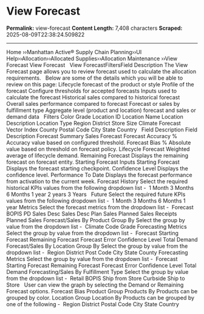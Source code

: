 # View Forecast

**Permalink:** view-forecast
**Content Length:** 7,408 characters
**Scraped:** 2025-08-09T22:38:24.509822

---

Home &rsaquo;&rsaquo;Manhattan Active® Supply Chain Planning&rsaquo;&rsaquo;UI Help&rsaquo;&rsaquo;Allocation&rsaquo;&rsaquo;Allocated Supplies&rsaquo;&rsaquo;Allocation Maintenance ››View Forecast View Forecast &nbsp; View ForecastFiltersField Description The View Forecast page allows you to review forecast used to calculate the allocation requirements. &nbsp; Below are some of the details which you will be able to review on this page: Lifecycle forecast of the product or style Profile of the forecast Configure thresholds for accepted forecasts Inputs used to calculate the forecast Historical sales compared to historical forecast Overall sales performance compared to forecast Forecast or sales by fulfillment type Aggregate level (product and location) forecast and sales or demand data &nbsp; Filters Color Grade Location ID Location Name Location Description Location Type Region District Store Size Climate Forecast Vector Index County Postal Code City State Country &nbsp; Field Description Field Description Forecast Summary Sales Forecast Forecast Accuracy % Accuracy value based on configured threshold. Forecast Bias % Absolute value based on threshold on forecast policy. Lifecycle Forecast Weighted average of lifecycle demand. Remaining Forecast Displays the remaining forecast on forecast entity. Starting Forecast Inputs Starting Forecast Displays the forecast starting checkpoint. Confidence Level Displays the confidence level. Performance To Date Displays the forecast performance from activation to the current week. Forecast History Select the required historical KPIs values from the following&nbsp;dropdown list -&nbsp; 1 Month 3 Months 6 Months 1 year 2 years 3 Years &nbsp; Future Select the required future KPIs values from the following dropdown list -&nbsp; 1 Month 3 Months 6 Months 1 year Metrics Select the forecast metrics from the dropdown list -&nbsp; Forecast BOPIS PD Sales Desc Sales Desc Plan Sales Planned Sales Receipts Planned Sales Forecast/Sales By Product Group By Select the group by value from the dropdown list -&nbsp; Climate Code Grade Forecasting Metrics Select the group by value from the dropdown list -&nbsp; Forecast Starting Forecast Remaining Forecast Forecast Error Confidence Level Total Demand Forecast/Sales By Location Group By Select the group by value from the dropdown list -&nbsp; Region District Post Code City State County Forecasting Metrics Select the group by value from the dropdown list -&nbsp; Forecast Starting Forecast Remaining Forecast Forecast Error Confidence Level Total Demand Forecasting/Sales By Fulfillment Type Select the group by value from the dropdown list -&nbsp; Retail BOPIS Ship from Store Curbside Ship to Store &nbsp; User can view the graph by selecting the Demand or Remaining Forecast options. Forecast Bias Product Group Products By Products can be grouped by color. Location Group Location By Products can be grouped by one of the following -&nbsp; Region District Postal Code City State Country